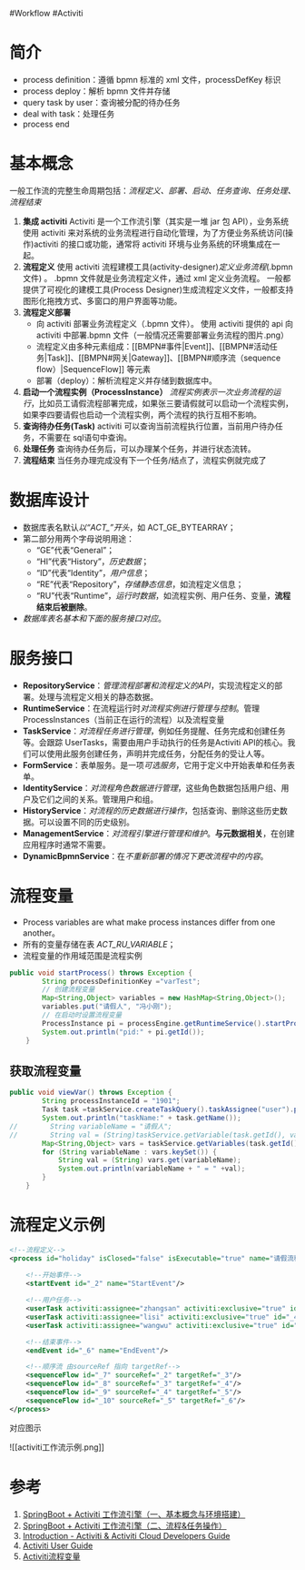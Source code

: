 #Workflow #Activiti

# 简介
- process definition：遵循 bpmn 标准的 xml 文件，processDefKey 标识
- process deploy：解析 bpmn 文件并存储
- query task by user：查询被分配的待办任务
- deal with task：处理任务
- process end

# 基本概念
一般工作流的完整生命周期包括：*流程定义、部署、启动、任务查询、任务处理、流程结束*
1. **集成 activiti**
	Activiti 是一个工作流引擎（其实是一堆 jar 包 API），业务系统使用 activiti 来对系统的业务流程进行自动化管理，为了方便业务系统访问(操作)activiti 的接口或功能，通常将 activiti 环境与业务系统的环境集成在一起。
2. **流程定义**
	使用 activiti 流程建模工具(activity-designer)*定义业务流程*(.bpmn 文件) 。 .bpmn 文件就是业务流程定义件，通过 xml 定义业务流程。 一般都提供了可视化的建模工具(Process Designer)生成流程定义文件，一般都支持图形化拖拽方式、多窗口的用户界面等功能。
3. **流程定义部署**
	- 向 activiti 部署业务流程定义（.bpmn 文件）。 使用 activiti 提供的 api 向 activiti 中部署.bpmn 文件（一般情况还需要部署业务流程的图片.png）
	- 流程定义由多种元素组成：[[BMPN#事件|Event]]、[[BMPN#活动任务|Task]]、[[BMPN#网关|Gateway]]、[[BMPN#顺序流（sequence flow）|SequenceFlow]] 等元素
	- 部署（deploy）：解析流程定义并存储到数据库中。
4. **启动一个流程实例（ProcessInstance）**
	*流程实例表示一次业务流程的运行*，比如员工请假流程部署完成，如果张三要请假就可以启动一个流程实例，如果李四要请假也启动一个流程实例，两个流程的执行互相不影响。
5. **查询待办任务(Task)**
	activiti 可以查询当前流程执行位置，当前用户待办任务，不需要在 sql语句中查询。
6. **处理任务**
	查询待办任务后，可以办理某个任务，并进行状态流转。
7. **流程结束**
	当任务办理完成没有下一个任务/结点了，流程实例就完成了

# 数据库设计
- 数据库表名默认*以“ACT_”开头*，如 ACT_GE_BYTEARRAY；
- 第二部分用两个字母说明用途：
	- “GE”代表“General”；
	- “HI”代表“History”，*历史数据*；
	- “ID”代表“Identity”，*用户信息*；
	- “RE”代表“Repository”，*存储静态信息*，如流程定义信息；
	- “RU”代表“Runtime”，*运行时数据*，如流程实例、用户任务、变量，**流程结束后被删除**。
- *数据库表名基本和下面的服务接口对应*。

# 服务接口
- **RepositoryService**：*管理流程部署和流程定义的API*，实现流程定义的部署。处理与流程定义相关的静态数据。
- **RuntimeService**：在流程运行时*对流程实例进行管理与控制*。管理 ProcessInstances（当前正在运行的流程）以及流程变量
- **TaskService**：*对流程任务进行管理*，例如任务提醒、任务完成和创建任务等。会跟踪 UserTasks，需要由用户手动执行的任务是Activiti API的核心。我们可以使用此服务创建任务，声明并完成任务，分配任务的受让人等。
- **FormService**：表单服务。是一项*可选服务*，它用于定义中开始表单和任务表单。
- **IdentityService**：*对流程角色数据进行管理*，这些角色数据包括用户组、用户及它们之间的关系。管理用户和组。
- **HistoryService**：*对流程的历史数据进行操作*，包括查询、删除这些历史数据。可以设置不同的历史级别。
- **ManagementService**：*对流程引擎进行管理和维护*。**与元数据相关**，在创建应用程序时通常不需要。
- **DynamicBpmnService**：在*不重新部署的情况下更改流程中的内容*。


# 流程变量
- Process variables are what make process instances differ from one another。
- 所有的变量存储在表 *ACT_RU_VARIABLE*；
- 流程变量的作用域范围是流程实例

```java
public void startProcess() throws Exception {
        String processDefinitionKey ="varTest";
        // 创建流程变量
        Map<String,Object> variables = new HashMap<String,Object>();
        variables.put("请假人", "冯小刚");
        // 在启动时设置流程变量
        ProcessInstance pi = processEngine.getRuntimeService().startProcessInstanceByKey(processDefinitionKey , variables );
        System.out.println("pid:" + pi.getId());
    }
```

## 获取流程变量

```java
public void viewVar() throws Exception {
        String processInstanceId = "1901";
        Task task =taskService.createTaskQuery().taskAssignee("user").processInstanceId(processInstanceId ).singleResult();
        System.out.println("taskName:" + task.getName());
//        String variableName = "请假人";
//        String val = (String)taskService.getVariable(task.getId(), variableName );
        Map<String,Object> vars = taskService.getVariables(task.getId());
        for (String variableName : vars.keySet()) {
            String val = (String) vars.get(variableName);
            System.out.println(variableName + " = " +val);
        }
    }
```


# 流程定义示例
```xml
<!--流程定义-->
<process id="holiday" isClosed="false" isExecutable="true" name="请假流程" processType="None">
    
    <!--开始事件-->
    <startEvent id="_2" name="StartEvent"/>

    <!--用户任务-->
    <userTask activiti:assignee="zhangsan" activiti:exclusive="true" id="_3" name="填写请假申请表"/>
    <userTask activiti:assignee="lisi" activiti:exclusive="true" id="_4" name="部门经理审批"/>
    <userTask activiti:assignee="wangwu" activiti:exclusive="true" id="_5" name="总经理审批"/>

    <!--结束事件-->
    <endEvent id="_6" name="EndEvent"/>

    <!--顺序流 由sourceRef 指向 targetRef-->
    <sequenceFlow id="_7" sourceRef="_2" targetRef="_3"/>
    <sequenceFlow id="_8" sourceRef="_3" targetRef="_4"/>
    <sequenceFlow id="_9" sourceRef="_4" targetRef="_5"/>
    <sequenceFlow id="_10" sourceRef="_5" targetRef="_6"/>
</process>
```

对应图示

![[activiti工作流示例.png]]
# 参考
1. [ SpringBoot + Activiti 工作流引擎（一、基本概念与环境搭建）](https://blog.csdn.net/u014553029/article/details/111147223)
2. [SpringBoot + Activiti 工作流引擎（二、流程&任务操作）](https://blog.csdn.net/u014553029/article/details/112438038)
3. [Introduction - Activiti & Activiti Cloud Developers Guide](https://activiti.gitbook.io/activiti-7-developers-guide/)
4. [Activiti User Guide](https://www.activiti.org/userguide/#_introduction)
5. [Activiti流程变量](https://www.cnblogs.com/cxyj/p/3877996.html)